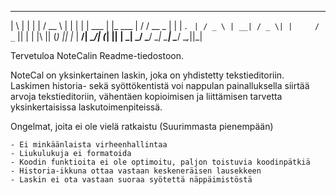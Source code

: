 
 _   _         _          _____         _ 
| \ | |       | |        /  __ \       | |
|  \| |  ___  | |_   ___ | /  \/  __ _ | |
| . ` | / _ \ | __| / _ \| |     / _` || |
| |\  || (_) || |_ |  __/| \__/\| (_| || |
\_| \_/ \___/  \__| \___| \____/ \__,_||_|
                                          


Tervetuloa NoteCalin Readme-tiedostoon.

  NoteCal on yksinkertainen laskin, joka on yhdistetty tekstieditoriin. Laskimen historia- sekä syöttökentistä voi nappulan
  painalluksella siirtää arvoja tekstieditoriin, vähentäen kopioimisen ja liittämisen tarvetta yksinkertaisissa
  laskutoimenpiteissä.
  
  Ongelmat, joita ei ole vielä ratkaistu (Suurimmasta pienempään)
  
    - Ei minkäänlaista virheenhallintaa
    - Liukulukuja ei formatoida
    - Koodin funktioita ei ole optimoitu, paljon toistuvia koodinpätkiä
    - Historia-ikkuna ottaa vastaan keskeneräisen lausekkeen
    - Laskin ei ota vastaan suoraa syötettä näppäimistöstä
